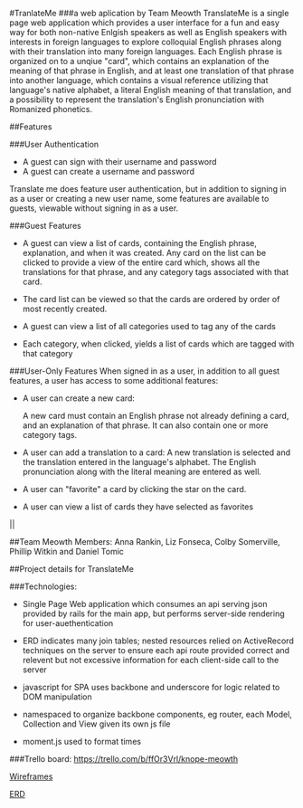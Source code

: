 #TranlateMe
###a web aplication by Team Meowth
TranslateMe is a single page web application which provides a user interface for a fun and easy way for both non-native Enlgish speakers as well as English speakers with interests in foreign languages to explore colloquial English phrases along with their translation into many foreign languages. Each English phrase is organized on to a unqiue "card", which contains an explanation of the meaning of that phrase in English, and at least one translation of that phrase into another language, which contains a visual reference utilizing that language's native alphabet, a literal English meaning of that translation, and a possibility to represent the translation's English pronunciation with Romanized phonetics.

##Features

###User Authentication
- A guest can sign with their username and password
- A guest can create a username and password

Translate me does feature user authentication, but in addition to signing in as a user or creating a new user name, some features are available to guests, viewable without signing in as a user.

###Guest Features
- A guest can view a list of cards, containing the English phrase, explanation, and when it was created. Any card on the list can be clicked to provide a view of the entire card which, shows all the translations for that phrase, and any category tags associated with that card.

- The card list can be viewed so that the cards are ordered by order of most recently created.

- A guest can view a list of all categories used to tag any of the cards

- Each category, when clicked, yields a list of cards which are tagged with that category

###User-Only Features
When signed in as a user, in addition to all guest features, a user has access to some additional features:

- A user can create a new card:

  A new card must contain an English phrase not already defining a card, and an explanation of that phrase. It can also contain one or more category tags.

- A user can add a translation to a card:
  A new translation is selected and the translation entered in the language's alphabet. The English pronunciation along with the literal meaning are entered as well.

- A user can "favorite" a card by clicking the star on the card.

- A user can view a list of cards they have selected as favorites


||

##Team Meowth
Members: Anna Rankin, Liz Fonseca, Colby Somerville, Phillip Witkin and Daniel Tomic

##Project details for TranslateMe

###Technologies:
- Single Page Web application which consumes an api serving json  provided by rails for the main app, but performs server-side rendering for user-auethentication

- ERD indicates many join tables; nested resources relied on ActiveRecord techniques on the server to ensure each api route provided correct and relevent but not excessive information for each client-side call to the server

- javascript for SPA uses backbone and underscore for logic related to DOM manipulation

- namespaced to organize backbone components,  eg router, each Model, Collection and View given its own js file

- moment.js used to format times


###Trello board: https://trello.com/b/ffOr3Vrl/knope-meowth

[Wireframes](/wireframes)

[ERD](./img/LanguageAppERD.png)
